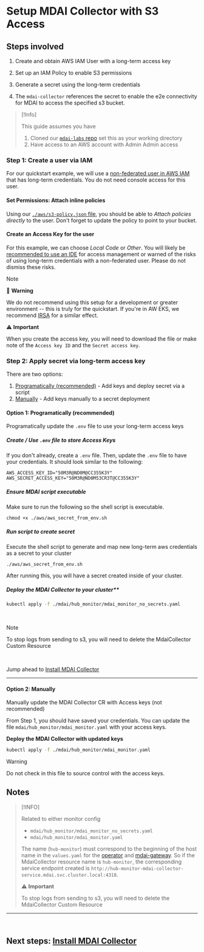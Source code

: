 # Setup MDAI Collector with S3 Access

## Steps involved

1. Create and obtain AWS IAM User with a long-term access key

1. Set up an IAM Policy to enable S3 permissions

1. Generate a secret using the long-term credentials

1. The `mdai-collector` references the secret to enable the e2e connectivity for MDAI to access the specified s3 bucket.


>[!Info]
>
>This guide assumes you have
>1. Cloned our [`mdai-labs` repo](https://github.com/DecisiveAI/mdai-labs/tree/main) set this as your working directory
>2. Have access to an AWS account with Admin Admin access

### Step 1: Create a user via IAM

For our quickstart example, we will use a [non-federated user in AWS IAM](https://docs.aws.amazon.com/IAM/latest/UserGuide/getting-started-workloads.html) that has long-term credentials. You do not need console access for this user.

#### Set Permissions: Attach inline policies

Using our [`./aws/s3-policy.json` file](https://github.com/DecisiveAI/mdai-labs/blob/main/aws/s3-policy.json), you should be able to _Attach policies directly_ to the user. Don't forget to update the policy to point to your bucket.

#### Create an Access Key for the user

For this example, we can choose _Local Code_ or _Other_. You will likely be [recommended to use an IDE](https://aws.amazon.com/developer/tools/#IDE_and_IDE_Toolkits) for access management or warned of the risks of using long-term credentials with a non-federated user. Please do not dismiss these risks.

>[!NOTE]
>
> 🛑 **Warning**
>
> We do not recommend using this setup for a development or greater environment -- this is truly for the quickstart. If you're in AW EKS, we recommend [IRSA](https://docs.aws.amazon.com/eks/latest/userguide/iam-roles-for-service-accounts.html) for a similar effect.
>
>
> ⚠️ **Important**
>
> When you create the access key, you will need to download the file or make note of the `Access key ID` and the `Secret access key`.

### Step 2: Apply secret via long-term access key

There are two options:
1. [Programatically (recommended)](#option-1-programatically-recommended) - Add keys and deploy secret via a script
2. [Manually](#option-2-manually) - Add keys manually to a secret deployment

#### Option 1: Programatically (recommended)

Programatically update the `.env` file to use your long-term access keys

##### Create / Use `.env` file to store Access Keys

If you don't already, create a `.env` file. Then, update the `.env` file to have your credentials. It should look similar to the following:

```
AWS_ACCESS_KEY_ID="50M3R@ND0M@CC355K3Y"
AWS_SECRET_ACCESS_KEY="50M3R@ND0M53CR3T@CC355K3Y"
```

##### Ensure MDAI script executable

Make sure to run the following so the shell script is executable.

```
chmod +x ./aws/aws_secret_from_env.sh
```


##### Run script to create secret

Execute the shell script to generate and map new long-term aws credentials as a secret to your cluster

```
./aws/aws_secret_from_env.sh
```

After running this, you will have a secret created inside of your cluster.

##### Deploy the MDAI Collector to your cluster**

```sh
kubectl apply -f ./mdai/hub_monitor/mdai_monitor_no_secrets.yaml
```
<br />


>[!NOTE]
>
>To stop logs from sending to s3, you will need to delete the MdaiCollector Custom Resource


<br />

Jump ahead to [Install MDAI Collector](../install.md#install-mdai-collector)

---

#### Option 2: Manually

Manually update the MDAI Collector CR with Access keys (not recommended)

From Step 1, you should have saved your credentials. You can update the file `mdai/hub_monitor/mdai_monitor.yaml` with your access keys.

**Deploy the MDAI Collector with updated keys**

```sh
kubectl apply -f ./mdai/hub_monitor/mdai_monitor.yaml
```

>[!WARNING]
>
>Do not check in this file to source control with the access keys.

## Notes

>[!INFO]
>
> Related to either monitor config
>* `mdai/hub_monitor/mdai_monitor_no_secrets.yaml`
>* `mdai/hub_monitor/mdai_monitor.yaml`
>
> The name (`hub-monitor`) must correspond to the beginning of the host name in the `values.yaml` for the [operator](https://github.com/DecisiveAI/mdai-helm-chart/blob/422e1c345806f634ed92db2a67a672ed7e9c7101/values.yaml#L52) and [mdai-gateway](https://github.com/DecisiveAI/mdai-helm-chart/blob/422e1c345806f634ed92db2a67a672ed7e9c7101/values.yaml#L59). So if the MdaiCollector resource name is `hub-monitor`, the corresponding service endpoint created is `http://hub-monitor-mdai-collector-service.mdai.svc.cluster.local:4318`.
>
> ⚠️ **Important**
>
> To stop logs from sending to s3, you will need to delete the MdaiCollector Custom Resource

----

<br />

## Next steps: [Install MDAI Collector](../install.md#install-mdai-collector)



